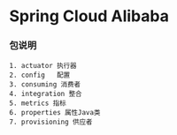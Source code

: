# Spring Cloud Alibaba

### 包说明
````
1. actuator 执行器
2. config   配置
3. consuming 消费者
4. integration 整合
5. metrics 指标
6. properties 属性Java类
7. provisioning 供应者
````

